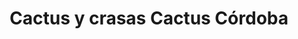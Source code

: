 ---
title: "Cactus y crasas Cactus Córdoba"
url: /cordoba/cactus-y-crasas-cactus-cordoba/
shop: floristería
---